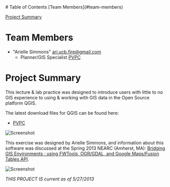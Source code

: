 
<html>
<head>
</head>
<body>
# Table of Contents
[Team Members](#team-members)

[Project Summary](#project-summary)

# <a name="team-members"></a>Team Members
* "Arielle Simmons" <ari.ucb.fire@gmail.com>
	- Planner/GIS Specialist 
	[PVPC](http://www.qgis.org/ "Quantum GIS")
	
# <a name="project-summary"></a>Project Summary
This lecture & lab practice was designed to introduce users with little to no GIS experience to using & working with GIS data in the Open Source platform QGIS.

The latest download files for QGIS can be found here:

* [PVPC](http://www.pvpc.org/ "PVPC")

![Screenshot](https://raw.github.com/ARSimmons/QGIS/master/images/QGIS_Banner.JPG)

This exercise was designed by Arielle Simmons, and information about this software was discussed at the Spring 2013 NEARC (Amherst, MA): [Bridging GIS Environments : using FWTools, OGR/GDAL, and Google Maps/Fusion Tables API](http://www.slideshark.com/Landing.aspx?pi=zFhzjBv13zC7LNz0 "Bridging GIS Environments : using FWTools, OGR/GDAL, and Google Maps/Fusion Tables API").


![Screenshot](https://raw.github.com/ARSimmons/QGIS/master/images/Tutorial.JPG)


*THIS PROJECT IS current as of 5/27/2013*
 
</body>
</html>